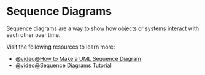 # Sequence Diagrams

Sequence diagrams are a way to show how objects or systems interact with each other over time.

Visit the following resources to learn more:

- [@video@How to Make a UML Sequence Diagram](https://www.youtube.com/watch?v=pCK6prSq8aw)
- [@video@Sequence Diagrams Tutorial](https://www.youtube.com/watch?v=cxG-qWthxt4&list=PLfoY2ARMh0hBthB9VqsQzogSouTjzkMHe&index=2)
